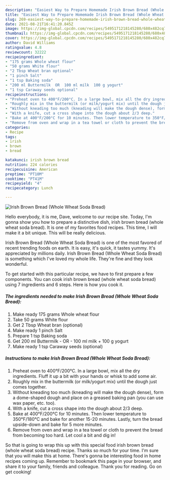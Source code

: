 ```yaml
---
description: "Easiest Way to Prepare Homemade Irish Brown Bread (Whole Wheat Soda Bread)"
title: "Easiest Way to Prepare Homemade Irish Brown Bread (Whole Wheat Soda Bread)"
slug: 269-easiest-way-to-prepare-homemade-irish-brown-bread-whole-wheat-soda-bread
date: 2021-08-21T16:41:20.845Z
image: https://img-global.cpcdn.com/recipes/5495171218145280/680x482cq70/irish-brown-bread-whole-wheat-soda-bread-recipe-main-photo.jpg
thumbnail: https://img-global.cpcdn.com/recipes/5495171218145280/680x482cq70/irish-brown-bread-whole-wheat-soda-bread-recipe-main-photo.jpg
cover: https://img-global.cpcdn.com/recipes/5495171218145280/680x482cq70/irish-brown-bread-whole-wheat-soda-bread-recipe-main-photo.jpg
author: David Williams
ratingvalue: 4.8
reviewcount: 32222
recipeingredient:
- "175 grams Whole wheat flour"
- "50 grams White flour"
- "2 Tbsp Wheat bran optional"
- "1 pinch Salt"
- "1 tsp Baking soda"
- "200 ml Buttermilk  OR  100 ml milk  100 g yogurt"
- "1 tsp Caraway seeds optional"
recipeinstructions:
- "Preheat oven to 400°F/200°C. In a large bowl, mix all the dry ingredients. Fluff it up a bit with your hands or whisk to add some air."
- "Roughly mix in the buttermilk (or milk/yogurt mix) until the dough just comes together."
- "Without kneading too much (kneading will make the dough dense), form a dome-shaped dough and place on a greased baking pan (you can use wax paper, etc. too)."
- "With a knife, cut a cross shape into the dough about 2/3 deep."
- "Bake at 400°F/200°C for 10 minutes. Then lower temperature to 350°F/180°C and bake for another 15-20 minutes. Lastly, turn the bread upside-down and bake for 5 more minutes."
- "Remove from oven and wrap in a tea towel or cloth to prevent the bread from becoming too hard. Let cool a bit and dig in!"
categories:
- Recipe
tags:
- irish
- brown
- bread

katakunci: irish brown bread 
nutrition: 224 calories
recipecuisine: American
preptime: "PT10M"
cooktime: "PT41M"
recipeyield: "4"
recipecategory: Lunch

---
```



![Irish Brown Bread (Whole Wheat Soda Bread)](https://img-global.cpcdn.com/recipes/5495171218145280/680x482cq70/irish-brown-bread-whole-wheat-soda-bread-recipe-main-photo.jpg)

Hello everybody, it is me, Dave, welcome to our recipe site. Today, I'm gonna show you how to prepare a distinctive dish, irish brown bread (whole wheat soda bread). It is one of my favorites food recipes. This time, I will make it a bit unique. This will be really delicious.



Irish Brown Bread (Whole Wheat Soda Bread) is one of the most favored of recent trending foods on earth. It is easy, it's quick, it tastes yummy. It's appreciated by millions daily. Irish Brown Bread (Whole Wheat Soda Bread) is something which I've loved my whole life. They're fine and they look wonderful.


To get started with this particular recipe, we have to first prepare a few components. You can cook irish brown bread (whole wheat soda bread) using 7 ingredients and 6 steps. Here is how you cook it.

<!--inarticleads1-->

##### The ingredients needed to make Irish Brown Bread (Whole Wheat Soda Bread):

1. Make ready 175 grams Whole wheat flour
1. Take 50 grams White flour
1. Get 2 Tbsp Wheat bran (optional)
1. Make ready 1 pinch Salt
1. Prepare 1 tsp Baking soda
1. Get 200 ml Buttermilk - OR - 100 ml milk + 100 g yogurt
1. Make ready 1 tsp Caraway seeds (optional)




<!--inarticleads2-->

##### Instructions to make Irish Brown Bread (Whole Wheat Soda Bread):

1. Preheat oven to 400°F/200°C. In a large bowl, mix all the dry ingredients. Fluff it up a bit with your hands or whisk to add some air.
1. Roughly mix in the buttermilk (or milk/yogurt mix) until the dough just comes together.
1. Without kneading too much (kneading will make the dough dense), form a dome-shaped dough and place on a greased baking pan (you can use wax paper, etc. too).
1. With a knife, cut a cross shape into the dough about 2/3 deep.
1. Bake at 400°F/200°C for 10 minutes. Then lower temperature to 350°F/180°C and bake for another 15-20 minutes. Lastly, turn the bread upside-down and bake for 5 more minutes.
1. Remove from oven and wrap in a tea towel or cloth to prevent the bread from becoming too hard. Let cool a bit and dig in!




So that is going to wrap this up with this special food irish brown bread (whole wheat soda bread) recipe. Thanks so much for your time. I'm sure that you will make this at home. There's gonna be interesting food in home recipes coming up. Remember to bookmark this page in your browser, and share it to your family, friends and colleague. Thank you for reading. Go on get cooking!
